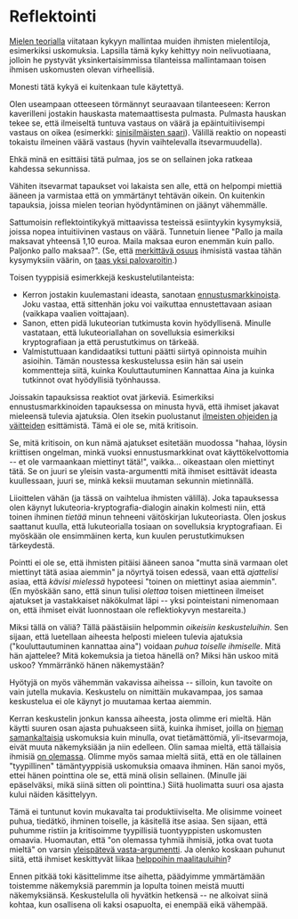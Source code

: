 # Reflektointi

[Mielen teorialla](https://en.wikipedia.org/wiki/Theory_of_mind) viitataan kykyyn mallintaa muiden ihmisten mielentiloja, esimerkiksi uskomuksia. Lapsilla tämä kyky kehittyy noin nelivuotiaana, jolloin he pystyvät yksinkertaisimmissa tilanteissa mallintamaan toisen ihmisen uskomusten olevan virheellisiä.

Monesti tätä kykyä ei kuitenkaan tule käytettyä.

Olen useampaan otteeseen törmännyt seuraavaan tilanteeseen: Kerron kaverilleni jostakin hauskasta matemaattisesta pulmasta. Pulmasta hauskan tekee se,  että ilmeiseltä tuntuva vastaus on väärä ja epäintuitiivisempi vastaus on oikea (esimerkki: [sinisilmäisten saari](https://terrytao.wordpress.com/2008/02/05/the-blue-eyed-islanders-puzzle/)). Välillä reaktio on nopeasti tokaistu ilmeinen väärä vastaus (hyvin vaihtelevalla itsevarmuudella).

Ehkä minä en esittäisi tätä pulmaa, jos se on sellainen joka ratkeaa kahdessa sekunnissa.

Vähiten itsevarmat tapaukset voi lakaista sen alle, että on helpompi miettiä ääneen ja varmistaa että on ymmärtänyt tehtävän oikein. On kuitenkin tapauksia, joissa mielen teorian hyödyntäminen on jäänyt vähemmälle.

Sattumoisin reflektointikykyä mittaavissa testeissä esiintyykin kysymyksiä, joissa nopea intuitiivinen vastaus on väärä. Tunnetuin lienee "Pallo ja maila maksavat yhteensä 1,10 euroa. Maila maksaa euron enemmän kuin pallo. Paljonko pallo maksaa?". (Se, että [merkittävä osuus](https://www.sciencedirect.com/science/article/pii/S0010027723000148?) ihmisistä vastaa tähän kysymyksiin väärin, on [taas yksi palovaroitin](/epi/mihin_matematiikkaa).)

Toisen tyyppisiä esimerkkejä keskustelutilanteista:

- Kerron jostakin kuulemastani ideasta, sanotaan [ennustusmarkkinoista](/epi/symmetrian_rikkominen). Joku vastaa, että sittenhän joku voi vaikuttaa ennustettavaan asiaan (vaikkapa vaalien voittajaan).
- Sanon, etten pidä lukuteorian tutkimusta kovin hyödyllisenä. Minulle vastataan, että lukuteoriallahan on sovelluksia esimerkiksi kryptografiaan ja että perustutkimus on tärkeää.
- Valmistuttuaan kandidaatiksi tuttuni päätti siirtyä opinnoista muihin asioihin. Tämän noustessa keskustelussa esiin hän sai usein kommentteja siitä, kuinka Kouluttautuminen Kannattaa Aina ja kuinka tutkinnot ovat hyödyllisiä työnhaussa.

Joissakin tapauksissa reaktiot ovat järkeviä. Esimerkiksi ennustusmarkkinoiden tapauksessa on minusta hyvä, että ihmiset jakavat mieleensä tulevia ajatuksia. Olen itsekin puolustanut [ilmeisten ohjeiden ja väitteiden](/epi/ilmeiset_ohjeet) esittämistä. Tämä ei ole se, mitä kritisoin.

Se, mitä kritisoin, on kun nämä ajatukset esitetään muodossa "hahaa, löysin kriittisen ongelman, minkä vuoksi ennustusmarkkinat ovat käyttökelvottomia -- et ole varmaankaan miettinyt tätä!", vaikka... oikeastaan olen miettinyt tätä. Se on juuri se yleisin vasta-argumentti mitä ihmiset esittävät ideasta kuullessaan, juuri se, minkä keksii muutaman sekunnin mietinnällä.

Liioittelen vähän (ja tässä on vaihtelua ihmisten välillä). Joka tapauksessa olen käynyt lukuteoria-kryptografia-dialogin ainakin kolmesti niin, että toinen ihminen *tietää* minun tehneeni väitöskirjan lukuteoriasta. Olen joskus saattanut kuulla, että lukuteorialla tosiaan on sovelluksia kryptografiaan. Ei myöskään ole ensimmäinen kerta, kun kuulen perustutkimuksen tärkeydestä.

Pointti ei ole se, että ihmisten pitäisi ääneen sanoa "mutta sinä varmaan olet miettinyt tätä asiaa aiemmin" ja nöyrtyä toisen edessä, vaan että *ajattelisi* asiaa, että *kävisi mielessä* hypoteesi "toinen on miettinyt asiaa aiemmin". (En myöskään sano, että sinun tulisi *olettaa* toisen miettineen ilmeiset ajatukset ja vastakkaiset näkökulmat läpi -- yksi pointeistani nimenomaan on, että ihmiset eivät luonnostaan ole reflektiokyvyn mestareita.)

Miksi tällä on väliä? Tällä päästäisiin helpommin *oikeisiin keskusteluihin*. Sen sijaan, että luetellaan aiheesta helposti mieleen tulevia ajatuksia ("kouluttautuminen kannattaa aina") voidaan *puhua toiselle ihmiselle*. Mitä hän ajattelee? Mitä kokemuksia ja tietoa hänellä on? Miksi hän uskoo mitä uskoo? Ymmärränkö hänen näkemystään?

Hyötyjä on myös vähemmän vakavissa aiheissa -- silloin, kun tavoite on vain jutella mukavia. Keskustelu on nimittäin mukavampaa, jos samaa keskustelua ei ole käynyt jo muutamaa kertaa aiemmin.

Kerran keskustelin jonkun kanssa aiheesta, josta olimme eri mieltä. Hän käytti suuren osan ajasta puhuakseen siitä, kuinka ihmiset, joilla on [hieman samankaltaisia](/epi/sumuiset_ajatukset) uskomuksia kuin minulla, ovat tietämättömiä, yli-itsevarmoja, eivät muuta näkemyksiään ja niin edelleen. Olin samaa mieltä, että tällaisia ihmisiä [on olemassa](/epi/leveat_jakaumat). Olimme myös samaa mieltä siitä, että en ole tällainen "tyypillinen" tämäntyyppisiä uskomuksia omaava ihminen. Hän sanoi myös, ettei hänen pointtina ole se, että minä olisin sellainen. (Minulle jäi epäselväksi, mikä siinä sitten oli pointtina.) Siitä huolimatta suuri osa ajasta kului näiden käsittelyyn.

Tämä ei tuntunut kovin mukavalta tai produktiiviselta. Me olisimme voineet puhua, tiedätkö, ihminen toiselle, ja käsitellä itse asiaa. Sen sijaan, että puhumme ristiin ja kritisoimme tyypillisiä tuontyyppisten uskomusten omaavia. Huomautan, että "on olemassa tyhmiä ihmisiä, jotka ovat tuota mieltä" on varsin [yleispätevä vasta-argumentti](/epi/symmetrian_rikkominen). Ja olenko koskaan puhunut siitä, että ihmiset keskittyvät liikaa [helppoihin maalitauluihin](/epi/helpot_maalitaulut)?

Ennen pitkää toki käsittelimme itse aihetta, päädyimme ymmärtämään toistemme näkemyksiä paremmin ja lopulta toinen meistä muutti näkemyksiänsä. Keskustelulla oli hyvätkin hetkensä -- ne alkoivat siinä kohtaa, kun osallisena oli kaksi osapuolta, ei enempää eikä vähempää.
